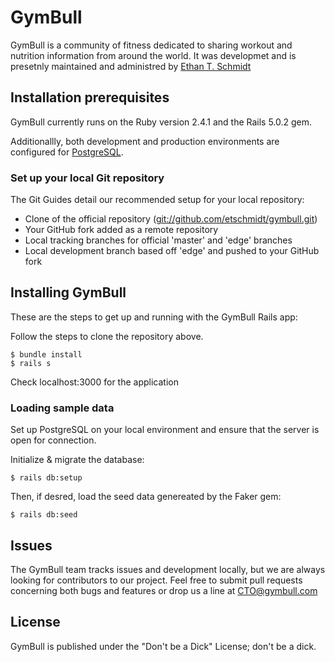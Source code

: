 # GymBull

GymBull is a community of fitness dedicated to sharing workout and nutrition information from around the world. It was developmet and is presetnly maintained and administred by [Ethan T. Schmidt](http://www.ethantschmidt.com)

## Installation prerequisites

GymBull currently runs on the Ruby version 2.4.1 and the Rails 5.0.2 gem. 

Additionallly, both development and production environments are configured for [PostgreSQL](https://www.postgresql.org/).

### Set up your local Git repository

  The Git Guides  detail our recommended setup for your local repository:

* Clone of the official repository
  ([git://github.com/etschmidt/gymbull.git](git://github.com/ethschmidt/gymbull.git))
* Your GitHub fork added as a remote repository
* Local tracking branches for official 'master' and 'edge' branches
* Local development branch based off 'edge' and pushed to your GitHub fork

## Installing GymBull

These are the steps to get up and running with the GymBull Rails app:

Follow the steps to clone the repository above.

	$ bundle install
	$ rails s

Check localhost:3000 for the application

### Loading sample data

Set up PostgreSQL on your local environment and ensure that the server is open for connection.

Initialize & migrate the database:

	$ rails db:setup

Then, if desred, load the seed data genereated by the Faker gem:

	$ rails db:seed

## Issues

The GymBull team tracks issues and development locally, but we are always looking for contributors to our project.
Feel free to submit pull requests concerning both bugs and features or drop us a line at [CTO@gymbull.com](mailto:cot@gymbull.com)

## License

GymBull is published under the "Don't be a Dick" License; don't be a dick.